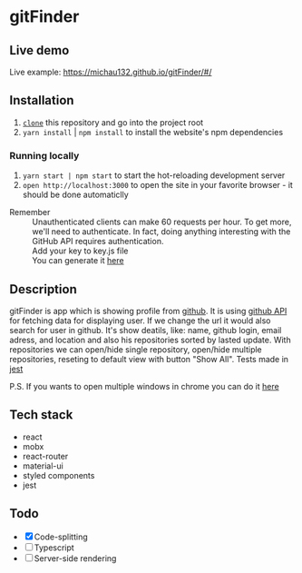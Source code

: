# gitFinder


## Live demo
Live example: https://michau132.github.io/gitFinder/#/


## Installation

1. [`clone`](https://github.com/michau132/gitFinder.git) this repository and go into the project root
1. `yarn install` | `npm install` to install the website's npm dependencies

### Running locally

1. `yarn start | npm start` to start the hot-reloading development server 
1. `open http://localhost:3000` to open the site in your favorite browser - it should be done automaticlly

<dl>
  <dt>Remember</dt>
  <dd>Unauthenticated clients can make 60 requests per hour. To get more, we'll need to authenticate. In fact, doing anything interesting with the GitHub API requires authentication.</dd>
  <dd>Add your key to key.js file</dd>
  <dd>You can generate it <a href="https://github.com/settings/developers">here</a></dd>
</dl>


## Description
gitFinder is app which is showing profile from [github](https://github.com/). It is using [github API](https://developer.github.com/v3/) for fetching data for displaying user. If we change the url it would also search for user in github. It's show deatils, like: name, github login, email adress, and location and also  his repositories sorted by lasted update. With repositories we can open/hide single repository, open/hide multiple repositories, reseting to default view with button "Show All". Tests made in [jest](https://jestjs.io/)

P.S. If you wants to open multiple windows in chrome you can do it  [here](chrome://settings/content/popups)


## Tech stack
+ react
+ mobx 
+ react-router
+ material-ui
+ styled components
+ jest

## Todo

+ <input type="checkbox" checked>Code-splitting
+ <input type="checkbox">Typescript
+ <input type="checkbox">Server-side rendering
